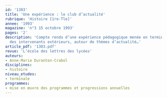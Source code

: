 ```yaml
---
id: '1303'
title: 'Une expérience : le club d’actualité'
rubrique: 'Histoire [1re-Tle]'
annee: '1993'
magazine: 'n°3 15 octobre 1993'
pages: '2'
description: 'Compte rendu d’une expérience pédagogique menée en terminale, avec
  des intervenants extérieurs, autour de thèmes d’actualité…'
article_pdf: '1303.pdf'
revue: 'L’école des lettres des lycées'
auteurs:
- Anne-Marie Duranton-Crabol
disciplines:
- histoire
niveau_etudes:
- terminale
programmes:
- mise en œuvre des programmes et progressions annuelles
---
```

